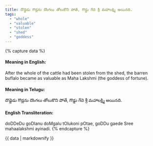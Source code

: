 ```yaml
---
title: దొడ్డెడు గొడ్లను దొంగలు తోలుకొని పోతే, గొడ్డు గేదె శ్రీ మహాలక్ష్మి అయినది.
tags:
  - "whole"
  - "valuable"
  - "stolen"
  - "shed"
  - "goddess"
---
```


{% capture data %}
#### Meaning in English:
After the whole of the cattle had been stolen from the shed, the barren buflalo became as valuable as Maha Lakshmi (the goddess of fortune).

#### Meaning in Telugu:
దొడ్డెడు గొడ్లను దొంగలు తోలుకొని పోతే, గొడ్డు గేదె శ్రీ మహాలక్ష్మి అయినది.

#### English Transliteration:
doDDeDu goDlanu doMgalu tOlukoni pOtae, goDDu gaede Sree mahaalakshmi ayinadi.
{% endcapture %}

<div class="notice">{{ data | markdownify }}</div>


